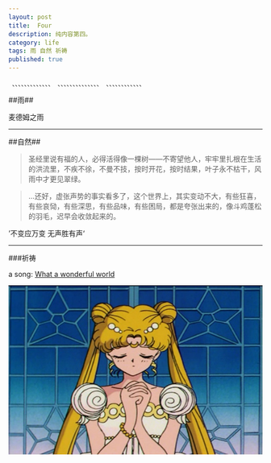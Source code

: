 ```yaml
---
layout: post
title:  Four
description: 纯内容第四。
category: life
tags: 雨 自然 祈祷
published: true
---
```


` 、、、、、、、、、、、、、
 、、、、、、、、、、、、、、
 、、、、、、、、、、、、`
 
 
 ##雨##
 
 麦德姆之雨 
 
 ---
 
 
 ##自然##
 
 >圣经里说有福的人，必得活得像一棵树——不寄望他人，牢牢里扎根在生活的洪流里，不疾不徐，不曼不技，按时开花，按时结果，叶子永不枯干，风雨中才更见翠绿。
 
 >...还好，虚张声势的事实看多了，这个世界上，其实变动不大，有些狂喜，有些哀恸，有些深思，有些品味，有些困局，都是夸张出来的，像斗鸡蓬松的羽毛，迟早会收敛起来的。
 
 ’不变应万变 无声胜有声‘
 
 
 ---

 
 ###祈祷
 
 a song: [What a wonderful world](http://www.xiami.com/song/1337623?spm=a1z1s.6843761.226669510.10.KkdYCY&from=search_popup_song)
  
 ![img](/images/blog-article-images/pray.jpg)


